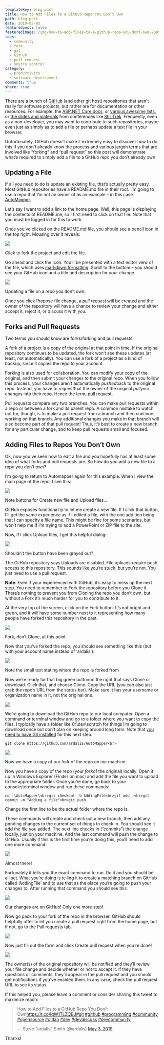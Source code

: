 ```yaml
---
templateKey: blog-post
title: How to Add Files to a GitHub Repo You Don’t Own
path: blog-post
date: 2019-05-03
featuredpost: false
featuredimage: /img/how-to-add-files-to-a-github-repo-you-dont-own-760x360.png
tags:
  - community
  - fork
  - git
  - GitHub
  - pull request
  - source control
category:
  - productivity
  - software development
comments: true
share: true
---
```

There are a bunch of [GitHub](https://github.com/) (and other git host) repositories that aren’t really for software projects, but rather are for documentation or other resources. For example, the [ASP.NET Core docs](https://github.com/aspnet/AspNetCore.Docs), or [various awesome lists](https://github.com/heynickc/awesome-ddd), or [the slides and materials](https://github.com/stirtrek/2019AprilStirTrek) from conferences like [Stir Trek](https://stirtrek.com/). Frequently, even as a non-developer, you may want to contribute to such repositories, maybe even just as simply as to add a file or perhaps update a text file in your browser.

Unfortunately, GitHub doesn’t make it extremely easy to discover how to do this if you don’t already know the process and various jargon terms that are involved like “forking” and “pull request” so this post will demonstrate what’s required to simply add a file to a GitHub repo you don’t already own.

## Updating a File

If all you need to do is update an existing file, that’s actually pretty easy. Most GitHub repositories have a README.md file in their root. I’m going to use a repo that I’m not an owner of as an example – in this case [AutoMapper](https://github.com/AutoMapper/AutoMapper).

Let’s say I want to add a link to the home page. Well, this page is displaying the contents of README.me, so I first need to click on that file. Note that you must be logged in for this to work.

Once you’ve clicked on the README.md file, you should see a pencil icon in the top right. Mousing over it reveals:

![](https://ardalis.com/wp-content/uploads/2019/05/image-2.png)

Click to fork the project and edit the file.

Go ahead and click the icon. You’ll be presented with a text editor view of the file, which uses [markdown formatting](https://github.com/adam-p/markdown-here/wiki/Markdown-Cheatsheet). Scroll to the bottom – you should see your GitHub icon and a title and description for your change.

![](https://ardalis.com/wp-content/uploads/2019/05/image-3.png)

Updating a file on a repo you don’t own.

Once you click Propose file change, a *pull request* will be created and the owner of the repository will have a chance to review your change and either accept it, reject it, or discuss it with you.

## Forks and Pull Requests

Two terms you should know are forks/forking and pull requests.

A fork of a project is a copy of the original at that point in time. If the original repository continues to be updated, the fork won’t see these updates (at least, not automatically). You can use a fork of a project as a kind of backup, since it copies the repo to your account.

Forking is also used for collaboration. You can modify your copy of the original, and then submit your changes to the original repo. When you follow this process, your changes aren’t automatically *pushed*back to the original repo. Instead, you have to *request*that the owner of the original *pull*your changes into their repo. Hence the term, pull request.

Pull requests compare any two branches. You can make pull requests within a repo or between a fork and its parent repo. A common mistake to watch out for, though, is to make a pull request from a branch and then continue working on that branch. Any additional changes you make in that branch will also become part of that pull request! Thus, it’s best to create a new branch for any particular change, and to keep pull requests small and focused.

## Adding Files to Repos You Don’t Own

Ok, now you’ve seen how to edit a file and you hopefully has at least some idea of what forks and pull requests are. So how do you add a new file to a repo you don’t own?

I’m going to return to Automapper again for this example. When I view the main page of the repo, I see this:

![](https://ardalis.com/wp-content/uploads/2019/05/image-4.png)

Note buttons for Create new file and Upload files…

GitHub exposes functionality to let me create a new file. If I click that button, I’ll get the same experience as if I edited a file, with the one addition being that I can specify a file name. This might be fine for some scenarios, but won’t help me if I’m trying to add a PowerPoint or ZIP file to the site.

Now, if I click Upload files, I get this helpful dialog:

![](https://ardalis.com/wp-content/uploads/2019/05/image-5.png)

Shouldn’t the button have been grayed out?

The GitHub repository says Uploads are disabled. File uploads require push access to this repository. This sounds like you’re stuck, but you’re not. You just need to use a pull request.

**Note**: Even if your experienced with GitHub, it’s easy to mess up the next step. You need to remember to Fork the repository before you Clone it. There’s nothing to prevent you from Cloning the repo you don’t own, but without a Fork it’s much harder for you to contribute to it.

At the very top of the screen, click on the Fork button. It’s not bright and green, and it will have some number next to it representing how many people have forked this repository in the past.

![](https://ardalis.com/wp-content/uploads/2019/05/image-8.png)

Fork, don’t Clone, at this point.

Now that you’ve forked the repo, you should see something like this (but with your account name instead of ‘ardalis’):

![](https://ardalis.com/wp-content/uploads/2019/05/image-9.png)

Note the small text stating where the repo is forked from

Now we’re ready for that big green buttonon the right that says Clone or download. Click that, and choose Clone. Copy the URL (you can also just grab the repo’s URL from the status bar). Make sure it has your username or organization name in it, not the original one.

![](https://ardalis.com/wp-content/uploads/2019/05/image-10.png)

We’re going to download the GitHub repo to our local computer. Open a command or terminal window and go to a folder where you want to copy the files. I typically have a folder like C:\dev\scratch for things I’m going to download once but don’t plan on keeping around long term. Note that [you need to have Git installed](https://git-scm.com/book/en/v2/Getting-Started-Installing-Git) for this next step.

```
git clone https://github.com/ardalis/AutoMapper<br>
```

![](https://ardalis.com/wp-content/uploads/2019/05/image-11.png)

Now we have a copy of our fork of the repo on our machine.

Now you have a copy of the repo (your *fork*of the original) locally. Open it up in Windows Explorer (Finder on mac) and add the file you want to upload to the appropriate folder. Once you’re done, go back to your console/terminal window and run these commands:

```
cd .\AutoMapper\<br>git checkout -b AddingFile<br>git add .<br>git commit -m "Adding a file"<br>git push
```



Change the first line to be the actual folder where the repo is.

These commands will create and check out a new branch, then add any pending changes to the current set of things to check in. You should see it add the file you added. The next line checks in (“commits”) the change locally, just on your machine. And the last command will push the change to GitHub. Usually if this is the first time you’re doing this, you’ll need to add one more command:

![](https://ardalis.com/wp-content/uploads/2019/05/image-12.png)

Almost there!

Fortunately it tells you the exact command to run. Do it and you should be all set. What you’re doing is telling it to create a matching branch on GitHub called ‘AddingFile’ and to use that as the place you’re going to push your changes to. After running that command you should see this:

![](https://ardalis.com/wp-content/uploads/2019/05/image-13.png)

Our changes are on GitHub! Only one more step!

Now go pack to your fork of the repo in the browser. GitHub should helpfully offer to let you create a pull request right from the home page, but if not, go to the Pull requests tab.

![](https://ardalis.com/wp-content/uploads/2019/05/image-14.png)

Now just fill out the form and click Create pull request when you’re done!

![](https://ardalis.com/wp-content/uploads/2019/05/image-15.png)

The owner(s) of the original repository will be notified and they’ll review your file change and decide whether or not to accept it. If they have questions or comments, they’ll appear in the pull request and you should get notifications if you’ve enabled them. In any case, check the pull request URL to see its status.

If this helped you, please leave a comment or consider sharing this tweet to maximize reach:

<blockquote class="twitter-tweet"><p lang="en" dir="ltr">How to Add Files to a GitHub Repo You Don't Own<a href="https://t.co/lqW1TLZQBJ">https://t.co/lqW1TLZQBJ</a><a href="https://twitter.com/hashtag/git?src=hash&amp;ref_src=twsrc%5Etfw">#git</a> <a href="https://twitter.com/hashtag/github?src=hash&amp;ref_src=twsrc%5Etfw">#github</a> <a href="https://twitter.com/hashtag/programming?src=hash&amp;ref_src=twsrc%5Etfw">#programming</a> <a href="https://twitter.com/hashtag/community?src=hash&amp;ref_src=twsrc%5Etfw">#community</a> <a href="https://twitter.com/hashtag/opensource?src=hash&amp;ref_src=twsrc%5Etfw">#opensource</a> <a href="https://twitter.com/hashtag/gitlab?src=hash&amp;ref_src=twsrc%5Etfw">#gitlab</a> <a href="https://twitter.com/hashtag/dev?src=hash&amp;ref_src=twsrc%5Etfw">#dev</a> <a href="https://twitter.com/hashtag/devdiscuss?src=hash&amp;ref_src=twsrc%5Etfw">#devdiscuss</a> <a href="https://twitter.com/hashtag/devcommunity?src=hash&amp;ref_src=twsrc%5Etfw">#devcommunity</a></p>— Steve "ardalis" Smith (@ardalis) <a href="https://twitter.com/ardalis/status/1124112679524810755?ref_src=twsrc%5Etfw">May 3, 2019</a></blockquote> <script src="https://platform.twitter.com/widgets.js" charset="utf-8" async=""></script>

Thanks!